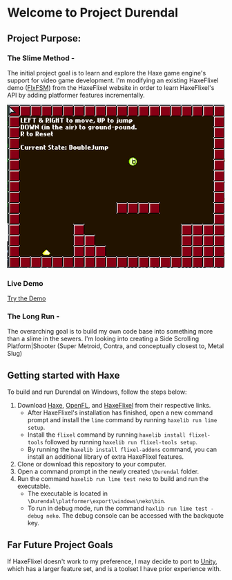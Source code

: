 # Welcome to Project Durendal

## Project Purpose:
### The Slime Method -
The initial project goal is to learn and explore the Haxe game engine's support for video game development. I'm modifying an existing HaxeFlixel demo ([FlxFSM](http://haxeflixel.com/demos/FlxFSM/)) from the HaxeFlixel website in order to learn HaxeFlixel's API by adding platformer features incrementally. 

![reSlime](/docs/slimeAlpha01.png?raw=true)

### Live Demo
[Try the Demo](https://mgodsy.github.io/Durendal/index.html)

### The Long Run -
The overarching goal is to build my own code base into something more than a slime in the sewers. I'm looking into creating a Side Scrolling Platform|Shooter (Super Metroid, Contra, and conceptually closest to, Metal Slug)

## Getting started with Haxe

To build and run Durendal on Windows, follow the steps below:

1. Download [Haxe](http://haxe.org/download/), [OpenFL](http://www.openfl.org/learn/docs/getting-started/), and [HaxeFlixel](http://haxeflixel.com/download/) from their respective links.
    * After HaxeFlixel's installation has finished, open a new command prompt and install the `lime` command by running `haxelib run lime setup`.
    * Install the `flixel` command by running `haxelib install flixel-tools` followed by running `haxelib run flixel-tools setup`.
    * By running the `haxelib install flixel-addons` command, you can install an additional library of extra HaxeFlixel features.
3. Clone or download this repository to your computer.	
4. Open a command prompt in the newly created `\Durendal` folder.
5. Run the command `haxelib run lime test neko` to build and run the executable.
    * The executable is located in `\Durendal\platformer\export\windows\neko\bin`.
    * To run in debug mode, run the command `haxlib run lime test -debug neko`. The debug console can be accessed with the backquote key.

## Far Future Project Goals
If HaxeFlixel doesn't work to my preference, I may decide to port to [Unity](https://store.unity.com/download/thank-you?thank-you=personal&os=win&nid=237), which has a larger feature set, and is a toolset I have prior experience with.

### 

